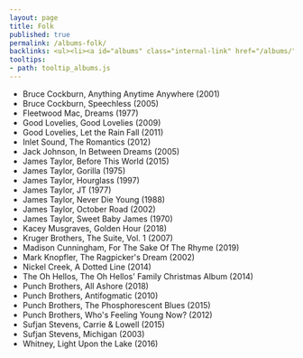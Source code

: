 ```yaml
---
layout: page
title: Folk
published: true
permalink: /albums-folk/
backlinks: <ul><li><a id="albums" class="internal-link" href="/albums/">Albums</a></li></ul>
tooltips: 
- path: tooltip_albums.js
---
```


* Bruce Cockburn, Anything Anytime Anywhere (2001)
* Bruce Cockburn, Speechless (2005)
* Fleetwood Mac, Dreams (1977)
* Good Lovelies, Good Lovelies (2009)
* Good Lovelies, Let the Rain Fall (2011)
* Inlet Sound, The Romantics (2012)
* Jack Johnson, In Between Dreams (2005)
* James Taylor, Before This World (2015)
* James Taylor, Gorilla (1975)
* James Taylor, Hourglass (1997)
* James Taylor, JT (1977)
* James Taylor, Never Die Young (1988)
* James Taylor, October Road (2002)
* James Taylor, Sweet Baby James (1970)
* Kacey Musgraves, Golden Hour (2018)
* Kruger Brothers, The Suite, Vol. 1 (2007)
* Madison Cunningham, For The Sake Of The Rhyme (2019)
* Mark Knopfler, The Ragpicker's Dream (2002)
* Nickel Creek, A Dotted Line (2014)
* The Oh Hellos, The Oh Hellos' Family Christmas Album (2014)
* Punch Brothers, All Ashore (2018)
* Punch Brothers, Antifogmatic (2010)
* Punch Brothers, The Phosphorescent Blues (2015)
* Punch Brothers, Who's Feeling Young Now? (2012)
* Sufjan Stevens, Carrie & Lowell (2015)
* Sufjan Stevens, Michigan (2003)
* Whitney, Light Upon the Lake (2016)
